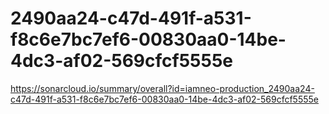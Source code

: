 # 2490aa24-c47d-491f-a531-f8c6e7bc7ef6-00830aa0-14be-4dc3-af02-569cfcf5555e
https://sonarcloud.io/summary/overall?id=iamneo-production_2490aa24-c47d-491f-a531-f8c6e7bc7ef6-00830aa0-14be-4dc3-af02-569cfcf5555e
